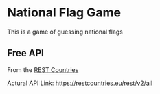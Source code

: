 # National Flag Game

This is a game of guessing national flags

## Free API
From the [REST Countries](https://restcountries.eu/)

Actural API Link: https://restcountries.eu/rest/v2/all